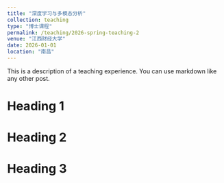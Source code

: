 ```yaml
---
title: "深度学习与多模态分析"
collection: teaching
type: "博士课程"
permalink: /teaching/2026-spring-teaching-2
venue: "江西财经大学"
date: 2026-01-01
location: "南昌"
---
```


This is a description of a teaching experience. You can use markdown like any other post.

Heading 1
======

Heading 2
======

Heading 3
======